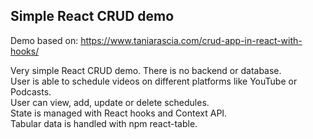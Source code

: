 ## Simple React CRUD demo

Demo based on: https://www.taniarascia.com/crud-app-in-react-with-hooks/  

Very simple React CRUD demo. There is no backend or database.  
User is able to schedule videos on different platforms like YouTube or Podcasts.  
User can view, add, update or delete schedules.  
State is managed with React hooks and Context API.  
Tabular data is handled with npm react-table.  